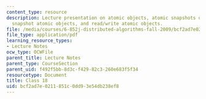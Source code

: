 ```yaml
---
content_type: resource
description: Lecture presentation on atomic objects, atomic snapshots of shared memory,
  snapshot atomic objects, and read/write atomic objects.
file: /media/courses/6-852j-distributed-algorithms-fall-2009/bcf2ad7e0211851c0dd93e54db238ef8_MIT6_852JF09_lec18.pdf
file_type: application/pdf
learning_resource_types:
- Lecture Notes
ocw_type: OCWFile
parent_title: Lecture Notes
parent_type: CourseSection
parent_uid: f492f5bb-8d3c-f429-82c3-260e683f5f34
resourcetype: Document
title: Class 18
uid: bcf2ad7e-0211-851c-0dd9-3e54db238ef8
---
```


